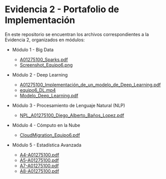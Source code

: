 # Evidencia 2 - Portafolio de Implementación

En este repositorio se encuentran los archivos correspondientes a la Evidencia 2, organizados en módulos:

- Módulo 1 - Big Data
    - [A01275100_Sparks.pdf](Evidencia_2_Portafolio_de_Implementación/módulo1/A01275100_Sparks.pdf)
    - [Screenshot_Equipo6.png](Evidencia_2_Portafolio_de_Implementación/módulo1/Screenshot_Equipo6.png)
    
- Módulo 2 - Deep Learning
    - [A01275100_Implementación_de_un_modelo_de_Deep_Learning.pdf](Evidencia_2_Portafolio_de_Implementación/módulo2/A01275100_Implementación_de_un_modelo_de_Deep_Learning.pdf)
    - [equipo6_DL.mp4](Evidencia_2_Portafolio_de_Implementación/módulo2/equipo6_DL.mp4)
    - [Modelo_Deep_Learning.pdf](Evidencia_2_Portafolio_de_Implementación/módulo2/Modelo_Deep_Learning.pdf)
    
- Módulo 3 - Procesamiento de Lenguaje Natural (NLP)
    - [NPL_A01275100_Diego_Alberto_Baños_Lopez.pdf](Evidencia_2_Portafolio_de_Implementación/módulo3/NPL_A01275100_Diego_Alberto_Baños_Lopez.pdf)
    
- Módulo 4 - Cómputo en la Nube
    - [CloudMigration_Equipo6.pdf](Evidencia_2_Portafolio_de_Implementación/módulo4/CloudMigration_Equipo6.pdf)
    
- Módulo 5 - Estadística Avanzada
    - [A4-A01275100.pdf](Evidencia_2_Portafolio_de_Implementación/módulo5/A4-A01275100.pdf)
    - [A5-A01275100.pdf](Evidencia_2_Portafolio_de_Implementación/módulo5/A5-A01275100.pdf)
    - [A7-A01275100.pdf](Evidencia_2_Portafolio_de_Implementación/módulo5/A7-A01275100.pdf)
    - [A8-A01275100.pdf](Evidencia_2_Portafolio_de_Implementación/módulo5/A8-A01275100.pdf)
